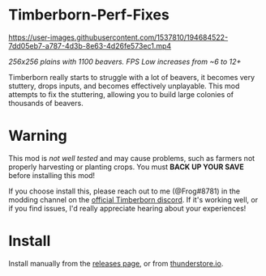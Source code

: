 # Timberborn-Perf-Fixes

https://user-images.githubusercontent.com/1537810/194684522-7dd05eb7-a787-4d3b-8e63-4d26fe573ec1.mp4

*256x256 plains with 1100 beavers. FPS Low increases from ~6 to 12+*

Timberborn really starts to struggle with a lot of beavers, it becomes very stuttery, drops inputs, and becomes effectively unplayable.
This mod attempts to fix the stuttering, allowing you to build large colonies of thousands of beavers.

# Warning
This mod is *not well tested* and may cause problems, such as farmers not properly harvesting or planting crops. You must **BACK UP YOUR SAVE** before installing this mod!

If you choose install this, please reach out to me (@Frog#8781) in the modding channel on the [official Timberborn discord](https://discord.com/invite/timberborn). If it's working well, or if you find issues, I'd really appreciate hearing about your experiences!

# Install

Install manually from the [releases page](https://github.com/ToyDragon/timberborn-perf-fixes/releases), or from [thunderstore.io](https://timberborn.thunderstore.io/package/ToyDragon/PerformanceFixes/).
